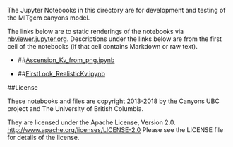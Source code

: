 The Jupyter Notebooks in this directory are for development and testing of
the MITgcm canyons model.

The links below are to static renderings of the notebooks via
[nbviewer.jupyter.org](http://nbviewer.jupyter.org/).
Descriptions under the links below are from the first cell of the notebooks
(if that cell contains Markdown or raw text).

* ##[Ascension_Kv_from_png.ipynb](http://nbviewer.jupyter.org/urls/bitbucket.org/canyonsubc/outputanalysisnotebooks/raw/tip/RealisticKvMaps/Ascension_Kv_from_png.ipynb)  
    
* ##[FirstLook_RealisticKv.ipynb](http://nbviewer.jupyter.org/urls/bitbucket.org/canyonsubc/outputanalysisnotebooks/raw/tip/RealisticKvMaps/FirstLook_RealisticKv.ipynb)  
    

##License

These notebooks and files are copyright 2013-2018
by the Canyons UBC project
and The University of British Columbia.

They are licensed under the Apache License, Version 2.0.
http://www.apache.org/licenses/LICENSE-2.0
Please see the LICENSE file for details of the license.

